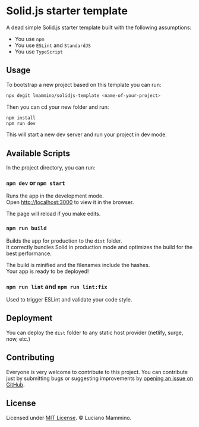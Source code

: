 # Solid.js starter template

A dead simple Solid.js starter template built with the following assumptions:

  - You use `npm`
  - You use `ESLint` and `StandardJS`
  - You use `TypeScript`


## Usage

To bootstrap a new project based on this template you can run:

```bash
npx degit lmammino/solidjs-template <name-of-your-project>
```

Then you can cd your new folder and run:

```bash
npm install
npm run dev
```

This will start a new dev server and run your project in dev mode.


## Available Scripts

In the project directory, you can run:


### `npm dev` or `npm start`

Runs the app in the development mode.<br>
Open [http://localhost:3000](http://localhost:3000) to view it in the browser.

The page will reload if you make edits.<br>


### `npm run build`

Builds the app for production to the `dist` folder.<br>
It correctly bundles Solid in production mode and optimizes the build for the best performance.

The build is minified and the filenames include the hashes.<br>
Your app is ready to be deployed!


### `npm run lint` and `npm run lint:fix`

Used to trigger ESLint and validate your code style.


## Deployment

You can deploy the `dist` folder to any static host provider (netlify, surge, now, etc.)


## Contributing

Everyone is very welcome to contribute to this project.
You can contribute just by submitting bugs or suggesting improvements by
[opening an issue on GitHub](https://github.com/lmammino/solidjs-template/issues).


## License

Licensed under [MIT License](LICENSE). © Luciano Mammino.